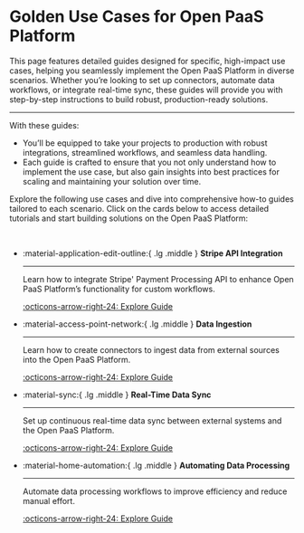 # Golden Use Cases for Open PaaS Platform

This page features detailed guides designed for specific, high-impact use cases, helping you seamlessly implement the Open PaaS Platform in diverse scenarios. Whether you’re looking to set up connectors, automate data workflows, or integrate real-time sync, these guides will provide you with step-by-step instructions to build robust, production-ready solutions.

---

With these guides:

*  You’ll be equipped to take your projects to production with robust integrations, streamlined workflows, and seamless data handling. 
* Each guide is crafted to ensure that you not only understand how to implement the use case, but also gain insights into best practices for scaling and maintaining your solution over time.

Explore the following use cases and dive into comprehensive how-to guides tailored to each scenario.  Click on the cards below to access detailed tutorials and start building solutions on the Open PaaS Platform: 

<br/>

<div class="grid cards" markdown>

-   :material-application-edit-outline:{ .lg .middle } __Stripe API Integration__

    ---

    Learn how to integrate Stripe' Payment Processing API to enhance Open PaaS Platform’s functionality for custom workflows.

    [:octicons-arrow-right-24: Explore Guide](./how-to-guides/stripe-api-integration.md)


-   :material-access-point-network:{ .lg .middle } __Data Ingestion__

    ---

    Learn how to create connectors to ingest data from external sources into the Open PaaS Platform.

    [:octicons-arrow-right-24: Explore Guide](./how-to-guides/data-ingestion.md)

-   :material-sync:{ .lg .middle } __Real-Time Data Sync__

    ---

    Set up continuous real-time data sync between external systems and the Open PaaS Platform.

    [:octicons-arrow-right-24: Explore Guide](./how-to-guides/real-time-sync.md)

-   :material-home-automation:{ .lg .middle } __Automating Data Processing__

    ---

    Automate data processing workflows to improve efficiency and reduce manual effort.

    [:octicons-arrow-right-24: Explore Guide](./how-to-guides/automatic-data-processing.md)


</div>
